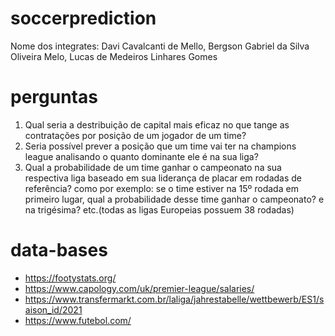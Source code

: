 # soccerprediction
Nome dos integrates: Davi Cavalcanti de Mello, Bergson Gabriel da Silva Oliveira Melo, Lucas de Medeiros Linhares Gomes

# perguntas
1. Qual seria a destribuição de capital mais eficaz no que tange as contratações por posição de um jogador de um time? 
2. Seria possível prever a posição que um time vai ter na champions league analisando o quanto dominante ele é na sua liga?
3. Qual a probabilidade de um time ganhar o campeonato na sua respectiva liga baseado em sua liderança de placar em rodadas de referência? como por exemplo: se o time estiver na 15º rodada em primeiro lugar, qual a probabilidade desse time ganhar o campeonato? e na trigésima? etc.(todas as ligas Europeias possuem 38 rodadas)

# data-bases

- https://footystats.org/
- https://www.capology.com/uk/premier-league/salaries/
- https://www.transfermarkt.com.br/laliga/jahrestabelle/wettbewerb/ES1/saison_id/2021
- https://www.futebol.com/
